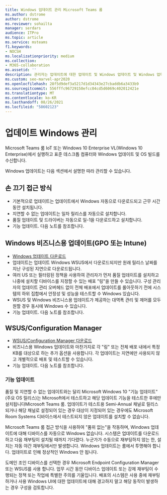 ```yaml
---
title: Windows 업데이트 관리 Microsoft Teams 룸
ms.author: dstrome
author: dstrome
ms.reviewer: sohailta
manager: serdars
audience: ITPro
ms.topic: article
ms.service: msteams
f1.keywords:
- NOCSH
ms.localizationpriority: medium
ms.collection:
- M365-collaboration
ms.assetid: ''
description: 관리자는 업데이트에 대한 업데이트 및 Windows 업데이트 및 Windows 업데이트하는 방법에 대해 Microsoft Teams 룸.
ms.custom: seo-marvel-apr2020
ms.openlocfilehash: 28f5d9def3a5217d1d34343e27cbaddb6a3433b9
ms.sourcegitcommit: 556fffc96729150efcc04cd5d6069c402012421e
ms.translationtype: MT
ms.contentlocale: ko-KR
ms.lasthandoff: 08/26/2021
ms.locfileid: "58602123"
---
```

# <a name="manage-windows-updates"></a>업데이트 Windows 관리

Microsoft Teams 룸 IoT 또는 Windows 10 Enterprise VL(Windows 10 Enterprise)에서 실행하고 표준 데스크톱 컴퓨터와 Windows 업데이트 및 OS 빌드를 수신합니다.

Windows 업데이트는 다음 섹션에서 설명한 따라 관리할 수 있습니다.

## <a name="hands-off-approach"></a>손 끄기 접근 방식 

- 기본적으로 업데이트는 업데이트에서 Windows 자동으로 다운로드되고 근무 시간 동안 설치됩니다.
- 지연할 수 없는 업데이트는 일차 릴리스를 자동으로 설치합니다.
- 품질 업데이트 및 드라이버는 자동으로 일-1을 다운로드하고 설치합니다.
- 기능 업데이트. 다음 노트를 참조합니다.

## <a name="windows-updates-for-business-gpo-or-intune"></a>Windows 비즈니스용 업데이트(GPO 또는 Intune)  

- [Windows 업데이트 다운로드](/windows/deployment/update/waas-manage-updates-wufb)
- 업데이트는 업데이트 Windows WSUS에서 다운로드되지만 원래 릴리스 날짜를 지난 구성된 지연으로 다운로드됩니다.
- 여러 US 또는 필터링된 정책을 사용하여 관리자가 먼저 품질 업데이트를 설치하고 나중에 설치할 디바이스를 지정할 수 있는 배포 "링"을 만들 수 있습니다. 구성 관리자의 업데이트 관리 오버헤드 없이 전체 배포에서 업데이트를 롤아웃하기 전에 시스템의 하위 집합에서 안정성 및 성능을 테스트할 수 Windows 있습니다.
- WSUS 및 Windows 비즈니스용 업데이트가 [](/windows/deployment/update/waas-integrate-wufb) 제공하는 대역폭 관리 및 제어를 모두 원할 경우 동시에 Windows 수 있습니다.
- 기능 업데이트. 다음 노트를 참조합니다.

## <a name="wsusconfiguration-manager"></a>WSUS/Configuration Manager

- [WSUS/Configuration Manager 다운로드](/windows/deployment/update/waas-manage-updates-configuration-manager)
- 비즈니스용 Windows 업데이트와 마찬가지로 각 "링" 또는 전체 배포 내에서 특정 KB를 대상으로 하는 추가 옵션을 사용합니다. 각 업데이트는 지연에만 사용되지 않고 개별적으로 배포 및 테스트할 수 있습니다.
- 기능 업데이트. 다음 노트를 참조합니다.

### <a name="feature-updates"></a>기능 업데이트

품질 및 지연할 수 없는 업데이트와는 달리 Microsoft Windows 10 "기능 업데이트"(주요 OS 릴리스)는 Microsoft에서 테스트하고 해당 업데이트 기능을 테스트한 후에만 설치됩니다Microsoft Teams 룸. 업데이트가 테스트용 Semi-Annual 채널로 릴리스되거나 해당 채널로 설정되어 있는 경우 대상이 지정되어 있는 경우에도 Microsoft Room Systems 디바이스에서 테스트되지 않은 업데이트를 설치할 수 없습니다.

Microsoft Teams 룸 접근 방식을 사용하여 "품위 없는"을 작동하며, Windows 업데이트에 대해 디바이스를 자동으로 Windows 없습니다. 시스템은 업데이트를 다운로드하고 다음 재부팅이 설치될 때까지 기다렸다. 누군가가 수동으로 재부팅하지 않는 한, 설치는 자동 야간 재부팅에서만 발생합니다. Windows 업데이트는 룸에서 투명해야 합니다. 업데이트로 인해 정상적인 Windows 안 됩니다.

도메인 조인 디바이스를 선택한 경우 Microsoft Endpoint Configuration Manager 또는 WSUS를 사용 합니다. 업무 시간 동안 디바이스 업데이트 또는 강제 재부팅이 수행되는 정책 또는 작업에 특별한 주의를 기울입니다. 배포의 시스템은 사용 중에 재부팅하거나 사용 Windows UI에 대한 업데이트에 대해 경고하지 말고 해당 동작이 발생하는 경우 구성을 검토합니다.